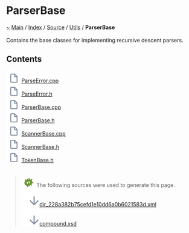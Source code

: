 <!DOCTYPE html>
<html>
<head>
</head>
<body>
<a id="parserbase"></a>
<h1>ParserBase</h1>
<a id="dir_228a382b75cefd1e10dd6a0b6021583d"></a>
<a id="parserbase"></a>
<a href="https://github.com/CharlesCarley/MdDox">~</a>
<a href="indexpage.md#main">Main</a>
<span class="inline-text">/</span>
<a href="index.md#index">Index</a>
<span class="inline-text">/</span>
<a href="dir_74389ed8173ad57b461b9d623a1f3867.md#source">Source</a>
<span class="inline-text">/</span>
<a href="dir_5c09e96eccedf512ae411d636afd2712.md#utils">Utils</a>
<span class="inline-text">/</span>
<span class="bold-text"><b>ParserBase</b></span>
<br/>
<br/>
<span class="inline-text">Contains the base classes for implementing recursive descent parsers. </span>
<a id="contents"></a>
<h2>Contents</h2>
<span class="icon-list-item"><a href="https://github.com/CharlesCarley/MdDox/blob/master/Source/Utils/ParserBase//ParseError.cpp#L1" class="icon-list-item"><img src="../images/file24px.svg" class="icon-list-item"/><span class="icon-list-item">ParseError.cpp</span>
</a>
</span>
<br/>
<span class="icon-list-item"><a href="https://github.com/CharlesCarley/MdDox/blob/master/Source/Utils/ParserBase//ParseError.h#L1" class="icon-list-item"><img src="../images/file24px.svg" class="icon-list-item"/><span class="icon-list-item">ParseError.h</span>
</a>
</span>
<br/>
<span class="icon-list-item"><a href="https://github.com/CharlesCarley/MdDox/blob/master/Source/Utils/ParserBase//ParserBase.cpp#L1" class="icon-list-item"><img src="../images/file24px.svg" class="icon-list-item"/><span class="icon-list-item">ParserBase.cpp</span>
</a>
</span>
<br/>
<span class="icon-list-item"><a href="https://github.com/CharlesCarley/MdDox/blob/master/Source/Utils/ParserBase//ParserBase.h#L1" class="icon-list-item"><img src="../images/file24px.svg" class="icon-list-item"/><span class="icon-list-item">ParserBase.h</span>
</a>
</span>
<br/>
<span class="icon-list-item"><a href="https://github.com/CharlesCarley/MdDox/blob/master/Source/Utils/ParserBase//ScannerBase.cpp#L1" class="icon-list-item"><img src="../images/file24px.svg" class="icon-list-item"/><span class="icon-list-item">ScannerBase.cpp</span>
</a>
</span>
<br/>
<span class="icon-list-item"><a href="https://github.com/CharlesCarley/MdDox/blob/master/Source/Utils/ParserBase//ScannerBase.h#L1" class="icon-list-item"><img src="../images/file24px.svg" class="icon-list-item"/><span class="icon-list-item">ScannerBase.h</span>
</a>
</span>
<br/>
<span class="icon-list-item"><a href="https://github.com/CharlesCarley/MdDox/blob/master/Source/Utils/ParserBase//TokenBase.h#L1" class="icon-list-item"><img src="../images/file24px.svg" class="icon-list-item"/><span class="icon-list-item">TokenBase.h</span>
</a>
</span>
<br/>
<br/>
<blockquote>
<img src="../images/debug24px.svg"/><span class="inline-text">The following sources were used to generate this page.</span>
<br/>
<span class="icon-list-item"><a href="../xml/dir_228a382b75cefd1e10dd6a0b6021583d.xml#L1" class="icon-list-item"><img src="../images/lookInside24px.svg" class="icon-list-item"/><span class="icon-list-item">dir_228a382b75cefd1e10dd6a0b6021583d.xml</span>
</a>
</span>
<br/>
<span class="icon-list-item"><a href="../xml/compound.xsd#L1" class="icon-list-item"><img src="../images/lookInside24px.svg" class="icon-list-item"/><span class="icon-list-item">compound.xsd</span>
</a>
</span>
</blockquote>
</div>
</div>
</body>
</html>
